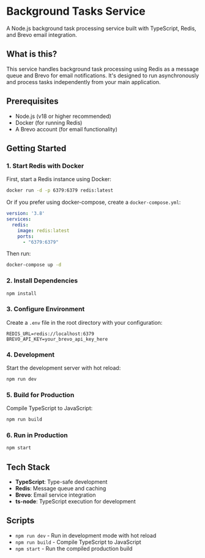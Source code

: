 # Background Tasks Service

A Node.js background task processing service built with TypeScript, Redis, and Brevo email integration.

## What is this?

This service handles background task processing using Redis as a message queue and Brevo for email notifications. It's designed to run asynchronously and process tasks independently from your main application.

## Prerequisites

- Node.js (v18 or higher recommended)
- Docker (for running Redis)
- A Brevo account (for email functionality)

## Getting Started

### 1. Start Redis with Docker

First, start a Redis instance using Docker:

```bash
docker run -d -p 6379:6379 redis:latest
```

Or if you prefer using docker-compose, create a `docker-compose.yml`:

```yaml
version: '3.8'
services:
  redis:
    image: redis:latest
    ports:
      - "6379:6379"
```

Then run:

```bash
docker-compose up -d
```

### 2. Install Dependencies

```bash
npm install
```

### 3. Configure Environment

Create a `.env` file in the root directory with your configuration:

```env
REDIS_URL=redis://localhost:6379
BREVO_API_KEY=your_brevo_api_key_here
```

### 4. Development

Start the development server with hot reload:

```bash
npm run dev
```

### 5. Build for Production

Compile TypeScript to JavaScript:

```bash
npm run build
```

### 6. Run in Production

```bash
npm start
```

## Tech Stack

- **TypeScript**: Type-safe development
- **Redis**: Message queue and caching
- **Brevo**: Email service integration
- **ts-node**: TypeScript execution for development

## Scripts

- `npm run dev` - Run in development mode with hot reload
- `npm run build` - Compile TypeScript to JavaScript
- `npm start` - Run the compiled production build